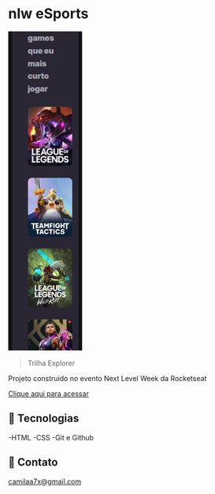 # nlw eSports

![preview](./.github/preview.png)

> Trilha Explorer

Projeto construido no evento Next Level Week da Rocketseat

[Clique aqui para acessar](https://camila1306.github.io/nlw-esports-explore/)

## :space_invader: Tecnologias

-HTML
-CSS
-Git e Github

## :speech_balloon: Contato

camilaa7x@gmail.com
